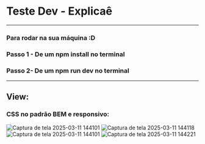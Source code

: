 # **Teste Dev - Explicaê**
-------------------------------------------
### Para rodar na sua máquina :D 
### Passo 1 - De um npm install no terminal
### Passo 2- De um npm run dev no terminal
-------------------------------------------
## View: 
### CSS no padrão BEM e responsivo:

![Captura de tela 2025-03-11 144101](https://github.com/user-attachments/assets/1622657e-0313-45ed-a6db-7b1ad577bd96)
![Captura de tela 2025-03-11 144118](https://github.com/user-attachments/assets/8acb56a4-e764-4cc0-9d10-3eb2687dc89e)
![Captura de tela 2025-03-11 144101](https://github.com/user-attachments/assets/f50c012b-94b3-43f4-9ac4-a04c112381fa)
![Captura de tela 2025-03-11 144221](https://github.com/user-attachments/assets/8ca74187-b162-4a1b-a748-e6c307a7caa3)
